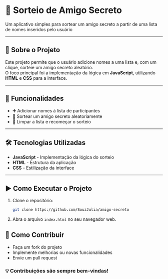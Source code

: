 # 🎁 Sorteio de Amigo Secreto

Um aplicativo simples para sortear um amigo secreto a partir de uma lista de nomes inseridos pelo usuário

---

## 📌 Sobre o Projeto

Este projeto permite que o usuário adicione nomes a uma lista e, com um clique, sorteie um amigo secreto aleatório.  
O foco principal foi a implementação da lógica em **JavaScript**, utilizando **HTML** e **CSS** para a interface.

---

## 🚀 Funcionalidades

- ➕ Adicionar nomes à lista de participantes  
- 🎲 Sortear um amigo secreto aleatoriamente  
- 🔄 Limpar a lista e recomeçar o sorteio  

---

## 🛠️ Tecnologias Utilizadas

- **JavaScript** - Implementação da lógica do sorteio  
- **HTML** - Estrutura da aplicação  
- **CSS** - Estilização da interface  

---

## ▶️ Como Executar o Projeto

1. Clone o repositório:
   ```bash
   git clone https://github.com/SouzJulia/amigo-secreto

2. Abra o arquivo `index.html` no seu navegador web.

## 🤝 Como Contribuir
- Faça um fork do projeto
- Implemente melhorias ou novas funcionalidades
- Envie um pull request

### 💡 Contribuições são sempre bem-vindas!